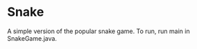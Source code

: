 <h1>Snake</h1>
<p>A simple version of the popular snake game. To run, run main in SnakeGame.java.</p>
